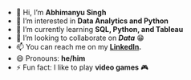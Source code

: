 - 👋 Hi, I’m **Abhimanyu Singh**
- 👀 I’m interested in **Data Analytics and Python**
- 🌱 I’m currently learning **SQL, Python, and Tableau**
- 💞️ I’m looking to collaborate on ***Data*** 😁
- 📫 You can reach me on my **[LinkedIn](https://www.linkedin.com/in/abhimanyu-singh-47as/).**
- 😄 Pronouns: **he/him**
- ⚡ Fun fact: I like to play **video games** 🎮

<!---
Singh-Abhi-47/Singh-Abhi-47 is a ✨ special ✨ repository because its `README.md` (this file) appears on your GitHub profile.
You can click the Preview link to take a look at your changes.
--->

